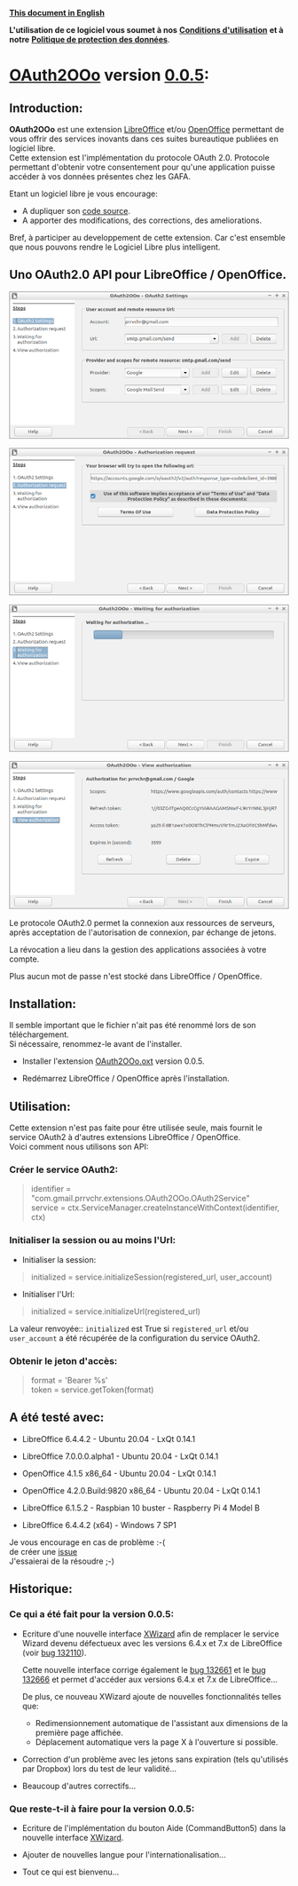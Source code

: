 [**This document in English**](https://prrvchr.github.io/OAuth2OOo)

**L'utilisation de ce logiciel vous soumet à nos** [**Conditions d'utilisation**](https://prrvchr.github.io/OAuth2OOo/OAuth2OOo/registration/TermsOfUse_fr) **et à notre** [**Politique de protection des données**](https://prrvchr.github.io/OAuth2OOo/OAuth2OOo/registration/PrivacyPolicy_fr).

# [OAuth2OOo](https://github.com/prrvchr/OAuth2OOo) version [0.0.5](https://prrvchr.github.io/OAuth2OOo/README_fr#historique):

## Introduction:

**OAuth2OOo** est une extension [LibreOffice](https://fr.libreoffice.org/download/telecharger-libreoffice/) et/ou [OpenOffice](https://www.openoffice.org/fr/Telecharger/) permettant de vous offrir des services inovants dans ces suites bureautique publiées en logiciel libre.  
Cette extension est l'implémentation du protocole OAuth 2.0. Protocole permettant d'obtenir votre consentement pour qu'une application puisse accéder à vos données présentes chez les GAFA.

Etant un logiciel libre je vous encourage:
- A dupliquer son [code source](https://github.com/prrvchr/OAuth2OOo).
- A apporter des modifications, des corrections, des ameliorations.

Bref, à participer au developpement de cette extension.
Car c'est ensemble que nous pouvons rendre le Logiciel Libre plus intelligent.

## Uno OAuth2.0 API pour LibreOffice / OpenOffice.

![OAuth2OOo Wizard Page1 screenshot](OAuth2Wizard1.png)

![OAuth2OOo Wizard Page2 screenshot](OAuth2Wizard2.png)

![OAuth2OOo Wizard Page3 screenshot](OAuth2Wizard3.png)

![OAuth2OOo Wizard Page4 screenshot](OAuth2Wizard4.png)

Le protocole OAuth2.0 permet la connexion aux ressources de serveurs, après acceptation de l'autorisation de connexion, par échange de jetons.

La révocation a lieu dans la gestion des applications associées à votre compte.

Plus aucun mot de passe n'est stocké dans LibreOffice / OpenOffice.

## Installation:

Il semble important que le fichier n'ait pas été renommé lors de son téléchargement.  
Si nécessaire, renommez-le avant de l'installer.

- Installer l'extension [OAuth2OOo.oxt](https://github.com/prrvchr/OAuth2OOo/raw/master/OAuth2OOo.oxt) version 0.0.5.

- Redémarrez LibreOffice / OpenOffice après l'installation.

## Utilisation:

Cette extension n'est pas faite pour être utilisée seule, mais fournit le service OAuth2 à d'autres extensions LibreOffice / OpenOffice.  
Voici comment nous utilisons son API:

### Créer le service OAuth2:

> identifier = "com.gmail.prrvchr.extensions.OAuth2OOo.OAuth2Service"  
> service = ctx.ServiceManager.createInstanceWithContext(identifier, ctx)

### Initialiser la session ou au moins l'Url:

- Initialiser la session: 

> initialized = service.initializeSession(registered_url, user_account)

- Initialiser l'Url:

> initialized = service.initializeUrl(registered_url)

La valeur renvoyée:: `initialized` est True si `registered_url` et/ou `user_account` a été récupérée de la configuration du service OAuth2.

### Obtenir le jeton d'accès:

> format = 'Bearer %s'  
> token = service.getToken(format)

## A été testé avec:

* LibreOffice 6.4.4.2 - Ubuntu 20.04 -  LxQt 0.14.1

* LibreOffice 7.0.0.0.alpha1 - Ubuntu 20.04 -  LxQt 0.14.1

* OpenOffice 4.1.5 x86_64 - Ubuntu 20.04 - LxQt 0.14.1

* OpenOffice 4.2.0.Build:9820 x86_64 - Ubuntu 20.04 - LxQt 0.14.1

* LibreOffice 6.1.5.2 - Raspbian 10 buster - Raspberry Pi 4 Model B

* LibreOffice 6.4.4.2 (x64) - Windows 7 SP1

Je vous encourage en cas de problème :-(  
de créer une [issue](https://github.com/prrvchr/OAuth2OOo/issues/new)  
J'essaierai de la résoudre ;-)

## Historique:

### Ce qui a été fait pour la version 0.0.5:

- Ecriture d'une nouvelle interface [XWizard](https://github.com/prrvchr/OAuth2OOo/blob/master/python/wizard.py) afin de remplacer le service Wizard devenu défectueux avec les versions 6.4.x et 7.x de LibreOffice (voir [bug 132110](https://bugs.documentfoundation.org/show_bug.cgi?id=132110)).

    Cette nouvelle interface corrige également le [bug 132661](https://bugs.documentfoundation.org/show_bug.cgi?id=132661) et le [bug 132666](https://bugs.documentfoundation.org/show_bug.cgi?id=132666) et permet d'accéder aux versions 6.4.x et 7.x de LibreOffice...

    De plus, ce nouveau XWizard ajoute de nouvelles fonctionnalités telles que:

    - Redimensionnement automatique de l'assistant aux dimensions de la première page affichée.
    - Déplacement automatique vers la page X à l'ouverture si possible.

- Correction d'un problème avec les jetons sans expiration (tels qu'utilisés par Dropbox) lors du test de leur validité...

- Beaucoup d'autres correctifs...

### Que reste-t-il à faire pour la version 0.0.5:

- Ecriture de l'implémentation du bouton Aide (CommandButton5) dans la nouvelle interface [XWizard](https://github.com/prrvchr/OAuth2OOo/blob/master/python/wizard.py).

- Ajouter de nouvelles langue pour l'internationalisation...

- Tout ce qui est bienvenu...
